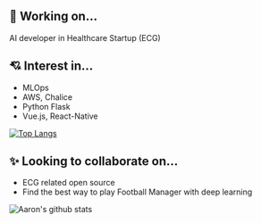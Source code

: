 ## 🗻 Working on...

AI developer in Healthcare Startup (ECG)

## 💘 Interest in...

- MLOps
- AWS, Chalice
- Python Flask
- Vue.js, React-Native

[![Top Langs](https://github-readme-stats.vercel.app/api/top-langs/?username=zaiyou12&layout=compact&hide=css&langs_count=6)](https://github.com/anuraghazra/github-readme-stats)

## ✨ Looking to collaborate on...

- ECG related open source
- Find the best way to play Football Manager with deep learning

![Aaron's github stats](https://github-readme-stats.vercel.app/api?username=zaiyou12&count_private=true&hide=stars,issues,contribs&theme=dracula)

<!--START_SECTION:waka-->
<!--END_SECTION:waka-->
